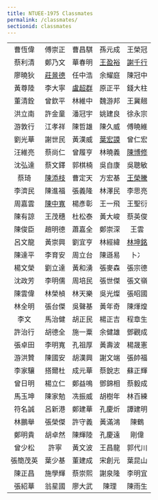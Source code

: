 ```yaml
---
title: NTUEE-1975 Classmates
permalink: /classmates/
sectionid: classmates
---
```


| | | | | |
|:-----:|:-----:|:-----:|:-----:|:-----:|
| 曹恆偉 | 傅崇正 | 曹昌騏 | 孫元成 | 王榮冠 |
| 蔡利清 | 鄭乃文 | 華春明 | [王盈裕](王盈裕/) | [謝千行](謝千行/) |
| 廖曉狄 | [莊景德](莊景德/) | 任中浩 | 余耀庭 | 陳冠中 |
| 黃尊陸 | 李大寧 | [盧超群](盧超群/) | 原正平 | 錢大柱 |
| 董清銓 | 曾欽平 | 林維中 | 魏游邦 | 王冀翹 |
| 洪立南 | 許金童 | 潘冠宇 | 姚建良 | 徐永宗 |
| 游敦行 | 江孝祥 | 陳哲雄 | 陳久威 | 傅曉維 |
| 劉光華 | 謝世民 | 黃漢威 | [葉宏謨](葉宏謨/) | 曾仁宏 |
| 汪維亮 | 蔡尚仁 | 曾履亨 | 林曉義 | [陳博修](陳博修/) |
| 沈弘達 | 蔡文鐸 | 郭棋楠 | 吳自康 | 吳聰敏 |
| 蔡琦 | [陳添枝](陳添枝/) | 曹定天 | 方宏基 | [王榮騰](王榮騰/) |
| 李濟民 | 陳進福 | 張義隆 | 林澤民 | 李思亮 |
| 周嘉雲 | [陳中寬](陳中寬/) | 楊彥彰 | 王一飛 | 王聖衍 |
| 陳有諒 | 王茂穗 | 杜松泰 | 黃大峻 | 蔡英俊 |
| 陳俊臣 | 趙明德 | 蕭嘉全 | 鄭崇深 | 王雲 |
| 呂文龍 | 黃崇興 | 劉宜亨 | 林經緯 | [林坤銘](林坤銘/) |
| 陳達平 | 李育安 | 周立台 | 陳遜易 | 卜冫 |
| 楊文榮 | 劉立達 | 黃和湧 | 張麥森 | 張宗德 |
| 沈政芳 | 李明儒 | 周培民 | 張世傑 | 張文嶺 |
| 陳雲偉 | 林榮楨 | 林天樂 | 吳光燦 | 張昭國 |
| 林全明 | 張台傑 | 吳聲基 | 黃年奇 | 陳煇煌 |
| 李文 | 馬治健 | 胡正民 | 楊正吉 | 程章生 |
| 許治行 | 胡德全 | 施一粟 | 余健雄 | 鄧觀成 |
| 張卓田 | 李明寬 | 孔祖厚 | 黃壽波 | 楊晟憲 |
| 游洪贊 | 陳國安 | 胡漢興 | 謝文端 | 張帥福 |
| 李家驤 | 搭爾杜 | 成元華 | 蔡銳志 | 蘇正輝 |
| 曾日明 | 楊立仁 | 鄭益鳴 | 鄧錦相 | 蔡毅成 |
| 馬玉坤 | 陳家勉 | 冼振威 | 胡樹年 | 林百練 |
| 符名誠 | 呂新港 | 鄭建華 | 孔慶炘 | 譚建明 |
| 林鵬舉 | 張榮傑 | 許守義 | 黃滿鴻 | 陳鶴 |
| 鄭明貴 | 胡卓然 | 陳輝陸 | 孔慶遠 | 剛偉 |
| 曾少松 | 許寧 | 黃文波 | 王昌龍 | 郭代川 |
| 張簡茂英 | 葉少基 | 董建成 | 宋創元 | 葉昆山 |
| 陳正昌 | 施學輝 | 蔡崇熙 | 謝泉隆 | 李明宜 |
| 張紹華 | 翁星國 | 廖大武 | 陳理 | 陳雨生 |
